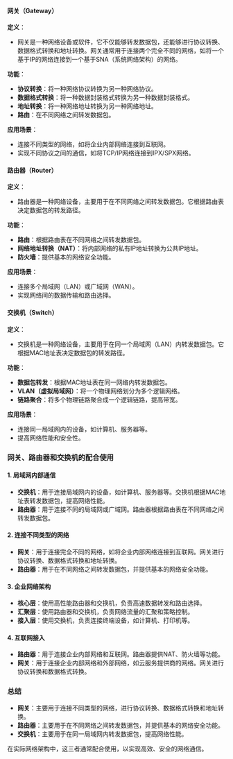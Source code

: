 
#### 网关（Gateway）

**定义**：
- 网关是一种网络设备或软件，它不仅能够转发数据包，还能够进行协议转换、数据格式转换和地址转换。网关通常用于连接两个完全不同的网络，如将一个基于IP的网络连接到一个基于SNA（系统网络架构）的网络。

**功能**：
- **协议转换**：将一种网络协议转换为另一种网络协议。
- **数据格式转换**：将一种数据封装格式转换为另一种数据封装格式。
- **地址转换**：将一种网络地址转换为另一种网络地址。
- **路由**：在不同网络之间转发数据包。

**应用场景**：
- 连接不同类型的网络，如将企业内部网络连接到互联网。
- 实现不同协议之间的通信，如将TCP/IP网络连接到IPX/SPX网络。

#### 路由器（Router）

**定义**：
- 路由器是一种网络设备，主要用于在不同网络之间转发数据包。它根据路由表决定数据包的转发路径。

**功能**：
- **路由**：根据路由表在不同网络之间转发数据包。
- **网络地址转换（NAT）**：将内部网络的私有IP地址转换为公共IP地址。
- **防火墙**：提供基本的网络安全功能。

**应用场景**：
- 连接多个局域网（LAN）或广域网（WAN）。
- 实现网络间的数据传输和路由选择。

#### 交换机（Switch）

**定义**：
- 交换机是一种网络设备，主要用于在同一个局域网（LAN）内转发数据包。它根据MAC地址表决定数据包的转发路径。

**功能**：
- **数据包转发**：根据MAC地址表在同一网络内转发数据包。
- **VLAN（虚拟局域网）**：将一个物理网络划分为多个逻辑网络。
- **链路聚合**：将多个物理链路聚合成一个逻辑链路，提高带宽。

**应用场景**：
- 连接同一局域网内的设备，如计算机、服务器等。
- 提高网络性能和安全性。

### 网关、路由器和交换机的配合使用

#### 1. **局域网内部通信**

- **交换机**：用于连接局域网内的设备，如计算机、服务器等。交换机根据MAC地址表转发数据包，提高网络性能。
- **路由器**：用于连接不同的局域网或广域网。路由器根据路由表在不同网络之间转发数据包。

#### 2. **连接不同类型的网络**

- **网关**：用于连接完全不同的网络，如将企业内部网络连接到互联网。网关进行协议转换、数据格式转换和地址转换。
- **路由器**：用于在不同网络之间转发数据包，并提供基本的网络安全功能。

#### 3. **企业网络架构**

- **核心层**：使用高性能路由器和交换机，负责高速数据转发和路由选择。
- **汇聚层**：使用路由器和交换机，负责网络流量的汇聚和策略控制。
- **接入层**：使用交换机，负责连接终端设备，如计算机、打印机等。

#### 4. **互联网接入**

- **路由器**：用于连接企业内部网络和互联网。路由器提供NAT、防火墙等功能。
- **网关**：用于连接企业内部网络和外部网络，如云服务提供商的网络。网关进行协议转换和数据格式转换。

### 总结

- **网关**：主要用于连接不同类型的网络，进行协议转换、数据格式转换和地址转换。
- **路由器**：主要用于在不同网络之间转发数据包，并提供基本的网络安全功能。
- **交换机**：主要用于在同一局域网内转发数据包，提高网络性能。

在实际网络架构中，这三者通常配合使用，以实现高效、安全的网络通信。